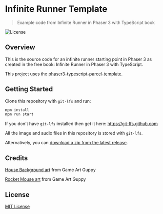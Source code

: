 # Infinite Runner Template
> Example code from Infinite Runner in Phaser 3 with TypeScript book

![License](https://img.shields.io/badge/license-MIT-green)

## Overview

This is the source code for an infinite runner starting point in Phaser 3 as created in the free book: Infinite Runner in Phaser 3 with TypeScript.

This project uses the [phaser3-typescript-parcel-template](https://github.com/ourcade/phaser3-typescript-parcel-template).

## Getting Started

Clone this repository with `git-lfs` and run:

```bash
npm install
npm run start
```

If you don't have `git-lfs` installed then get it here: https://git-lfs.github.com

All the image and audio files in this repository is stored with `git-lfs`.

Alternatively, you can [download a zip from the latest release](https://github.com/ourcade/infinite-runner-template-phaser3/releases/tag/latest).

## Credits

[House Background art](https://www.gameartguppy.com/shop/house-1-repeatable-background/) from Game Art Guppy

[Rocket Mouse art](https://www.gameartguppy.com/shop/rocket-mouse-game-art-character/) from Game Art Guppy

## License

[MIT License](https://github.com/ourcade/infinite-runner-template-phaser3/blob/master/LICENSE)
